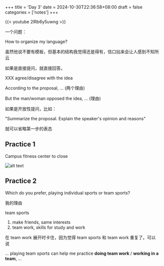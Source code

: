 +++
title = 'Day 3'
date = 2024-10-30T22:36:58+08:00
draft = false
categories = ['notes']
+++

{{< youtube 2lRb6y5uwng >}}

一个问题：

How to organize my language?

虽然他说不要有模板，但基本的结构我觉得还是得有，信口拈来会让人感到不知所云

如果是直接提问，就直接回答。

XXX agree/disagree with the idea

According to the proposal, ... (两个理由)

But the man/woman opposed the idea, ... (理由)

如果是开放性提问，比如：

"Summarize the proposal. Explain the speaker's opinion and reasons"

就可以省略第一步的表态

## Practice 1

Campus fitness center to close

![alt text](/img/day_3/image.png)

## Practice 2

Which do you prefer, playing individual sports or team sports?

我的理由

team sports

1. make friends, same interests
2. team work, skills for study and work

在 team work 展开时卡住，因为觉得 team sports 和 team work 重复了。可以说

... playing team sports can help me practice **doing team work** / **working in a team**, ...